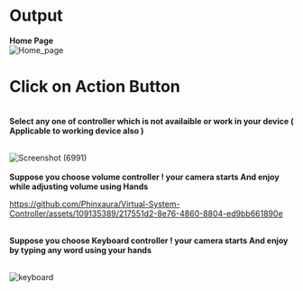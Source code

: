# Output
<b>Home Page</b> 
<br>
![Home_page](https://github.com/Phinxaura/Virtual-System-Controller/assets/109135389/641b7bb5-6fcb-441f-b2c7-a19473a7b349)
# Click on Action Button
<br>
<b>Select any one of controller which is not availaible or work in your device ( Applicable to working device also )</b>
<br>
<br>

![Screenshot (6991)](https://github.com/Phinxaura/Virtual-System-Controller/assets/109135389/0680ad49-60ae-4d14-8da1-d09cc5c23820)
<br>
<br>
<b>Suppose you choose volume controller ! your camera starts And enjoy while adjusting volume using Hands </b>
<br>

https://github.com/Phinxaura/Virtual-System-Controller/assets/109135389/217551d2-8e76-4860-8804-ed9bb661890e

<br>
<b>Suppose you choose Keyboard controller ! your camera starts And enjoy by typing any word using your hands </b>
<br>
<br>

![keyboard](https://github.com/Phinxaura/Virtual-System-Controller/assets/109135389/3afc5a75-cf80-44d9-b7d6-2ac671bd7a76)
